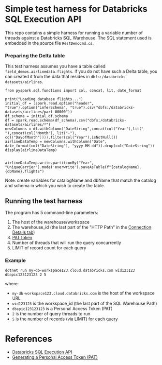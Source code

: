 # Simple test harness for Databricks SQL Execution API
This repo contains a simple harness for running a variable number of threads against a Databricks SQL Warehouse. The SQL statement used is embedded in the source file `RestDemoCmd.cs`.

### Preparing the Delta table
This test harness assumes you have a table called `field_demos.airlinedata.flights`. If you do not have such a Delta table, you can created it from the data that resides in `dbfs:/databricks-datasets/airlines`.

```
from pyspark.sql.functions import col, concat, lit, date_format

print("Loading database flights...")
initial_df = (spark.read.option("header", "true").option("inferSchema", "true").csv("dbfs:/databricks-datasets/airlines/part-00000"))
df_schema = initial_df.schema
df = spark.read.schema(df_schema).csv("dbfs:/databricks-datasets/airlines/*")
newColumns = df.withColumn("DateString",concat(col("Year"),lit("-"),concat(col("Month"), lit("-"), col("DayofMonth")))).filter(col("Year").isNotNull())
airlineDataTemp = newColumns.withColumn("Date", date_format(col("DateString"), "yyyy-MM-dd")).drop(col("DateString"))
display(airlineDataTemp)


airlineDataTemp.write.partitionBy("Year", "UniqueCarrier").mode('overwrite').saveAsTable(f"{catalogName}.{dbName}.flights")

```
Note: create variables for catalogName and dbName that match the catalog and schema in which you wish to create the table.

## Running the test harness
The program has 5 command-line parameters:
1. The host of the warehouse/workspace
2. The warehouse_id (the last part of the "HTTP Path" in the [Connection Details tab](https://docs.databricks.com/sql/get-started/user-quickstart.html#get-sql-warehouse-connection-details))
3. [PAT token](https://docs.databricks.com/administration-guide/access-control/tokens.html)
4. Number of threads that will run the query concurrently
5. LIMIT of record count for each query


### Example

```
dotnet run my-db-workspace123.cloud.databricks.com wid123123 dbapic123123123 2 5
```
where:
* `my-db-workspace123.cloud.databricks.com` is the host of the workspace URL
* `wid123123` is the workspace_id (the last part of the SQL Warehouse Path)
* `dbapic123123123` is a Personal Access Token (PAT)
* `2` is the number of query threads to run
* `5` is the number of records (via LIMIT) for each query

# References
* [Databricks SQL Execution API](https://docs.databricks.com/sql/api/statements.html)
* [Generating a Personal Access Token (PAT)](https://docs.databricks.com/administration-guide/access-control/tokens.html)

